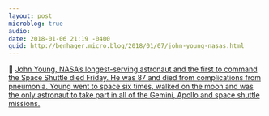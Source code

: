 ```yaml
---
layout: post
microblog: true
audio: 
date: 2018-01-06 21:19 -0400
guid: http://benhager.micro.blog/2018/01/07/john-young-nasas.html
---
```

🚀 [John Young, NASA’s longest-serving astronaut and the first to command the Space Shuttle died Friday. He was 87 and died from complications from pneumonia. Young went to space six times, walked on the moon and was the only astronaut to take part in all of the Gemini, Apollo and space shuttle missions.](https://www.avweb.com/avwebflash/news/Astronaut-John-Young-Dead-230144-1.html)
